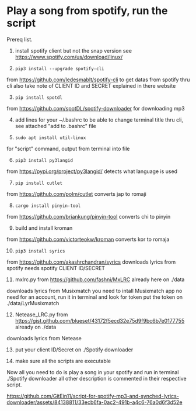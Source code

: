 # Play a song from spotify, run the script

Prereq list.

1. install spotify client but not the snap version see https://www.spotify.com/us/download/linux/

2. ```pip3 install --upgrade spotify-cli```

from https://github.com/ledesmablt/spotify-cli to get datas from spotify thru cli also take note of CLIENT ID and SECRET explained in there website

3. ```pip install spotdl```

from https://github.com/spotDL/spotify-downloader for downloading mp3

4. add lines for your ~/.bashrc to be able to change terminal title thru cli, see attached "add to .bashrc" file

5. ```sudo apt install util-linux```

for "script" command, output from terminal into file

6. ```pip3 install py3langid```

from https://pypi.org/project/py3langid/ detects what language is used

7. ```pip install cutlet```

from https://github.com/polm/cutlet converts jap to romaji

8. ```cargo install pinyin-tool```

from https://github.com/briankung/pinyin-tool converts chi to pinyin

9. build and install kroman

from https://github.com/victorteokw/kroman converts kor to romaja

10. ```pip3 install syrics```

from https://github.com/akashrchandran/syrics downloads lyrics from spotify
needs spotify CLIENT ID/SECRET

11. mxlrc.py from https://github.com/fashni/MxLRC already here on ./data

downloads lyrics from Musixmatch
you need to intall Musixmatch app no need for an account, run it in terminal and look for token
put the token on ./data/LyrMusixmatch

12. Netease_LRC.py from https://gist.github.com/blueset/43172f5ecd32e75d9f9bc6b7e0177755 already on ./data

downloads lyrics from Netease
      
13. put your client ID/Secret on ./Spotify downloader

14. make sure all the scripts are executable

Now all you need to do is play a song in your spotify and run in terminal ./Spotify downloader
all other description is commented in their respective script.



https://github.com/GitEin11/script-for-spotify-mp3-and-synched-lyrics-downloader/assets/84138811/33ecb6fa-0ac2-491b-a4c6-76a0d6f3d52e




